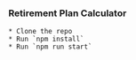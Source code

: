 ### Retirement Plan Calculator

```
* Clone the repo
* Run `npm install`
* Run `npm run start`

```
